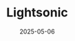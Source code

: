 ---  
layout: startup_page  
title: "Lightsonic"  
id: "lightsonic.ai"  
permalink: "/lightsoniclightsonic.ai05062025/"  
website: "https://www.lightsonic.ai/"  
funding_round: "Seed"  
funding_amount: "€3.3M"  
investors: "Maki.vc, RAISE Ventures, Sondo"  
about: "Lightsonic develops AI-powered software that repurposes existing fiber optic networks into real-time monitoring grids for critical infrastructure. Its platform uses machine learning to detect anomalies like gas leaks and intrusions, enhancing safety and efficiency without requiring hardware upgrades. This allows for scalable and cost-effective monitoring across urban and industrial systems."  
markets: "AI, Deeptech, Infrastructure Monitoring"  
hq: "Kristiansund, Norway"  
founded_year: "2023"  
linkedin: "https://www.linkedin.com/company/lightsonicas"  
twitter: ""  
instagram: ""  
facebook: ""  
crunchbase: ""  
pitchbook: "https://pitchbook.com/profiles/company/638603-20"  

date_display: "06-May-2025"  
date: "2025-05-06"

# SEO Optimization  
meta_title: "Lightsonic - Seed Funding (€3.3M)"  
meta_description: "Lightsonic, Lightsonic develops AI-powered software that repurposes existing fiber optic networks into real-time monitoring grids for critical infrastructure. Its..."  
meta_keywords: "Lightsonic, AI, Deeptech, Infrastructure Monitoring, Seed funding"  
canonical_url: "https://startup.projectstartups.com/lightsoniclightsonic.ai05062025/"  
---